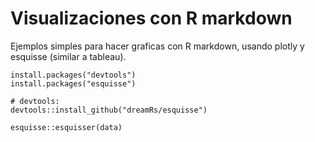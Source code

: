 # Visualizaciones con R markdown

Ejemplos simples para hacer graficas con R markdown, usando plotly y esquisse (similar a tableau).

```
install.packages("devtools")
install.packages("esquisse")
```

```
# devtools:
devtools::install_github("dreamRs/esquisse")
```

```
esquisse::esquisser(data)
```